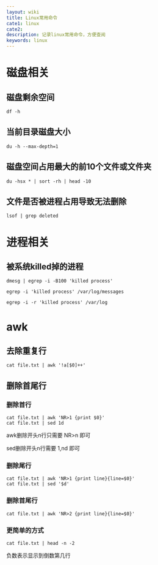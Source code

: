 ```yaml
---
layout: wiki
title: Linux常用命令
cate1: linux
cate2:
description: 记录linux常用命令，方便查阅
keywords: linux
---
```


# 磁盘相关
## 磁盘剩余空间
`df -h`
## 当前目录磁盘大小
`du -h --max-depth=1`
## 磁盘空间占用最大的前10个文件或文件夹
`du -hsx * | sort -rh | head -10`
## 文件是否被进程占用导致无法删除
`lsof | grep deleted`

# 进程相关
## 被系统killed掉的进程
`dmesg | egrep -i -B100 'killed process'`

`egrep -i 'killed process' /var/log/messages`

`egrep -i -r 'killed process' /var/log`

# awk
## 去除重复行
`cat file.txt | awk '!a[$0]++'`
## 删除首尾行
### 删除首行
```
cat file.txt | awk 'NR>1 {print $0}'
cat file.txt | sed 1d
```

awk删除开头n行只需要 NR>n 即可

sed删除开头n行需要 1,nd 即可
### 删除尾行
```
cat file.txt | awk 'NR>1 {print line}{line=$0}'
cat file.txt | sed '$d'
````

### 删除首尾行
`cat file.txt | awk 'NR>2 {print line}{line=$0}'`

### 更简单的方式
`cat file.txt | head -n -2`

负数表示显示到倒数第几行